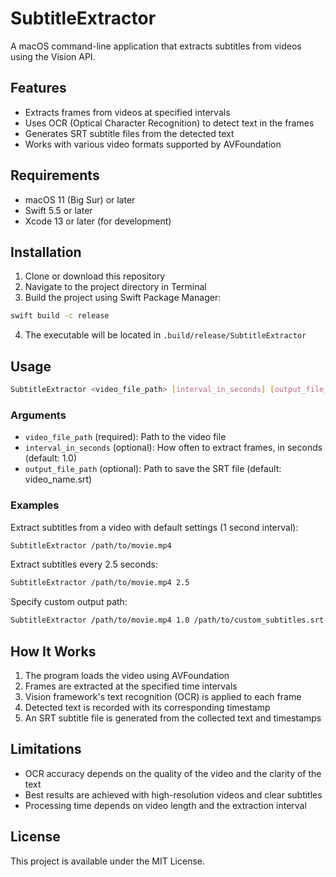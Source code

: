 # SubtitleExtractor

A macOS command-line application that extracts subtitles from videos using the Vision API.

## Features

- Extracts frames from videos at specified intervals
- Uses OCR (Optical Character Recognition) to detect text in the frames
- Generates SRT subtitle files from the detected text
- Works with various video formats supported by AVFoundation

## Requirements

- macOS 11 (Big Sur) or later
- Swift 5.5 or later
- Xcode 13 or later (for development)

## Installation

1. Clone or download this repository
2. Navigate to the project directory in Terminal
3. Build the project using Swift Package Manager:

```bash
swift build -c release
```

4. The executable will be located in `.build/release/SubtitleExtractor`

## Usage

```bash
SubtitleExtractor <video_file_path> [interval_in_seconds] [output_file_path]
```

### Arguments

- `video_file_path` (required): Path to the video file
- `interval_in_seconds` (optional): How often to extract frames, in seconds (default: 1.0)
- `output_file_path` (optional): Path to save the SRT file (default: video_name.srt)

### Examples

Extract subtitles from a video with default settings (1 second interval):
```bash
SubtitleExtractor /path/to/movie.mp4
```

Extract subtitles every 2.5 seconds:
```bash
SubtitleExtractor /path/to/movie.mp4 2.5
```

Specify custom output path:
```bash
SubtitleExtractor /path/to/movie.mp4 1.0 /path/to/custom_subtitles.srt
```

## How It Works

1. The program loads the video using AVFoundation
2. Frames are extracted at the specified time intervals
3. Vision framework's text recognition (OCR) is applied to each frame
4. Detected text is recorded with its corresponding timestamp
5. An SRT subtitle file is generated from the collected text and timestamps

## Limitations

- OCR accuracy depends on the quality of the video and the clarity of the text
- Best results are achieved with high-resolution videos and clear subtitles
- Processing time depends on video length and the extraction interval

## License

This project is available under the MIT License.
